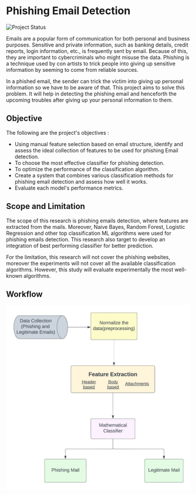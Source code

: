 # Phishing Email Detection

![Project Status](https://img.shields.io/badge/status-active-orange)


Emails are a popular form of communication for both personal and business purposes. Sensitive and private information, such as banking details, credit reports, login information, etc., is frequently sent by email. Because of this, they are important to cybercriminals who might misuse the data. Phishing is a technique used by con artists to trick people into giving up sensitive information by seeming to come from reliable sources. 

In a phished email, the sender can trick the victim into giving up personal information so we have to be aware of that. This project aims to solve this problem. It will help in detecting the phishing email and henceforth the upcoming troubles after giving up your personal information to them.


## Objective

The following are the project's objectives :
- Using manual feature selection based on email structure, identify and assess the ideal collection of features to be used for phishing Email detection.
- To choose the most effective classifier for phishing detection.
- To optimize the performance of the classification algorithm.
- Create a system that combines various classification methods for phishing email detection and assess how well it works.
- Evaluate each model's performance metrics.


## Scope and Limitation

The scope of this research is phishing emails detection, where features are extracted from the mails. Moreover, Naive Bayes, Random Forest, Logistic Regression and other top classification ML algorithms were used for phishing emails detection. This research also target to develop an integration of best performing classifier for better prediction.

For the limitation, this research will not cover the phishing websites, moreover the experiments will not cover all the available classification algorithms. However, this study will evaluate experimentally the most well-known algorithms.

## Workflow
![Project Status](Workflow.jpg)
